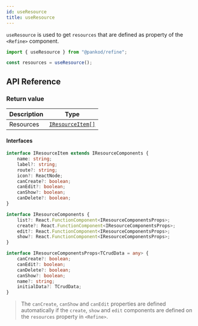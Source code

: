 ```yaml
---
id: useResource
title: useResource
---
```


`useResource` is used to get `resources` that are defined as property of the `<Refine>` component.

```ts
import { useResource } from "@pankod/refine";

const resources = useResource();
```

## API Reference

### Return value

| Description | Type                             |
| ----------- | -------------------------------- |
| Resources   | [`IResourceItem[]`](#interfaces) |

#### Interfaces

```ts
interface IResourceItem extends IResourceComponents {
    name: string;
    label?: string;
    route?: string;
    icon?: ReactNode;
    canCreate?: boolean;
    canEdit?: boolean;
    canShow?: boolean;
    canDelete?: boolean;
}

interface IResourceComponents {
    list?: React.FunctionComponent<IResourceComponentsProps>;
    create?: React.FunctionComponent<IResourceComponentsProps>;
    edit?: React.FunctionComponent<IResourceComponentsProps>;
    show?: React.FunctionComponent<IResourceComponentsProps>;
}

interface IResourceComponentsProps<TCrudData = any> {
    canCreate?: boolean;
    canEdit?: boolean;
    canDelete?: boolean;
    canShow?: boolean;
    name?: string;
    initialData?: TCrudData;
}
```

> The `canCreate`, `canShow` and `canEdit` properties are defined automatically if the `create`, `show` and `edit` components are defined on the `resources` property in `<Refine>`.
